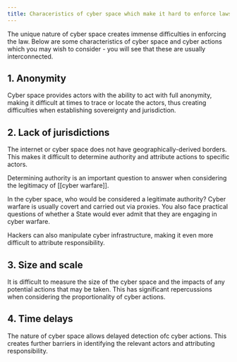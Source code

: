 ```yaml
---
title: Characeristics of cyber space which make it hard to enforce laws
---
```

The unique nature of cyber space creates immense difficulties in enforcing the law. Below are some characteristics of cyber space and cyber actions which you may wish to consider - you will see that these are usually interconnected.

## 1. Anonymity
Cyber space provides actors with the ability to act with full anonymity, making it difficult at times to trace or locate the actors, thus creating difficulties when establishing sovereignty and jurisdiction.

## 2. Lack of jurisdictions
The internet or cyber space does not have geographically-derived borders. This makes it difficult to determine authority and attribute actions to specific actors.

Determining authority is an important question to answer when considering the legitimacy of [[cyber warfare]]. 

In the cyber space, who would be considered a legitimate authority? Cyber warfare is usually covert and carried out via proxies. You also face practical questions of whether a State would ever admit that they are engaging in cyber warfare. 

Hackers can also manipulate cyber infrastructure, making it even more difficult to attribute responsibility.

## 3. Size and scale
It is difficult to measure the size of the cyber space and the impacts of any potential actions that may be taken. This has significant repercussions when considering the proportionality of cyber actions.

## 4. Time delays
The nature of cyber space allows delayed detection ofc cyber actions. This creates further barriers in identifying the relevant actors and attributing responsibility.